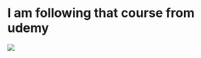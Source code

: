 # I am following that course from udemy 
<a target="_blank" rel="noopener noreferrer nofollow" href="https://www.udemy.com/course/master-web-forms/learn/lecture/22176482#overview">
<img src="![Alt text](<Capture d'écran 2023-07-20 071136.png>)">
</a>